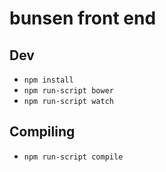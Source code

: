 bunsen front end
============

## Dev
  * `npm install`
  * `npm run-script bower`
  * `npm run-script watch`

## Compiling
  * `npm run-script compile`
